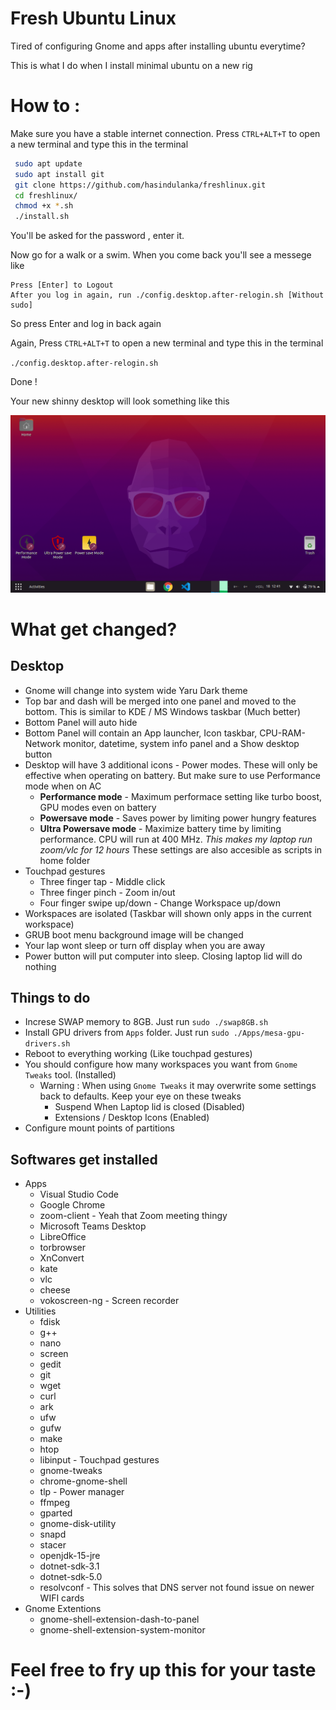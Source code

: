 
# Fresh Ubuntu Linux

Tired of configuring Gnome and apps after installing ubuntu everytime? 

This is what I do when I install minimal ubuntu on a new rig 


# How to : 

Make sure you have a stable internet connection. 
Press `CTRL+ALT+T` to open a new terminal and type this in the terminal 


```bash
 sudo apt update 
 sudo apt install git 
 git clone https://github.com/hasindulanka/freshlinux.git 
 cd freshlinux/ 
 chmod +x *.sh 
 ./install.sh 
``` 
 
You'll be asked for the password , enter it. 

Now go for a walk or a swim. When you come back you'll see a messege like 

```
Press [Enter] to Logout
After you log in again, run ./config.desktop.after-relogin.sh [Without sudo]
```

So press Enter and log in back again 

Again, Press `CTRL+ALT+T` to open a new terminal and type this in the terminal 

` ./config.desktop.after-relogin.sh ` 

Done ! 

Your new shinny desktop will look something like this

![New-Shinny-Desktop](fresh-desktop.png) 



# What get changed? 

## Desktop
* Gnome will change into system wide Yaru Dark theme 
* Top bar and dash will be merged into one panel and moved to the bottom. This is similar to KDE / MS Windows taskbar (Much better) 
* Bottom Panel will auto hide 
* Bottom Panel will contain an App launcher, Icon taskbar, CPU-RAM-Network monitor, datetime, system info panel and a Show desktop button 
* Desktop will have 3 additional icons - Power modes. These will only be effective when operating on battery. But make sure to use Performance mode when on AC 
    * **Performance mode** - Maximum performace setting like turbo boost, GPU modes even on battery 
    * **Powersave mode** - Saves power by limiting power hungry features 
    * **Ultra Powersave mode** - Maximize battery time by limiting performance. CPU will run at 400 MHz. *This makes my laptop run zoom/vlc for 12 hours* 
    These settings are also accesible as scripts in home folder 
* Touchpad gestures 
    * Three finger tap - Middle click
    * Three finger pinch - Zoom in/out
    * Four finger swipe up/down - Change Workspace up/down
* Workspaces are isolated (Taskbar will shown only apps in the current workspace)
* GRUB boot menu background image will be changed
* Your lap wont sleep or turn off display when you are away
* Power button will put computer into sleep. Closing laptop lid will do nothing 


## Things to do

* Increse SWAP memory to 8GB. Just run `sudo ./swap8GB.sh` 
* Install GPU drivers from `Apps` folder. Just run `sudo ./Apps/mesa-gpu-drivers.sh` 
* Reboot to everything working (Like touchpad gestures) 
* You should configure how many workspaces you want from `Gnome Tweaks` tool. (Installed) 
    * Warning : When using `Gnome Tweaks` it may overwrite some settings back to defaults. Keep your eye on these tweaks 
        * Suspend When Laptop lid is closed (Disabled) 
        * Extensions / Desktop Icons (Enabled) 
* Configure mount points of partitions 


## Softwares get installed 

* Apps
    * Visual Studio Code
    * Google Chrome 
    * zoom-client - Yeah that Zoom meeting thingy 
    * Microsoft Teams Desktop 
    * LibreOffice 
    * torbrowser 
    * XnConvert
    * kate
    * vlc
    * cheese
    * vokoscreen-ng - Screen recorder
* Utilities
    * fdisk
    * g++
    * nano
    * screen
    * gedit
    * git
    * wget
    * curl
    * ark
    * ufw
    * gufw
    * make
    * htop 
    * libinput - Touchpad gestures
    * gnome-tweaks
    * chrome-gnome-shell 
    * tlp - Power manager 
    * ffmpeg 
    * gparted 
    * gnome-disk-utility
    * snapd
    * stacer 
    * openjdk-15-jre
    * dotnet-sdk-3.1
    * dotnet-sdk-5.0
    * resolvconf - This solves that DNS server not found issue on newer WIFI cards
* Gnome Extentions 
    * gnome-shell-extension-dash-to-panel 
    * gnome-shell-extension-system-monitor 


# Feel free to fry up this for your taste :-) 
